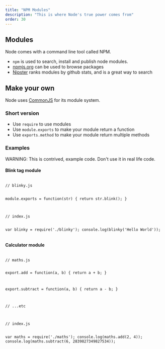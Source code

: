 ```yaml
---
title: "NPM Modules"
description: "This is where Node's true power comes from"
order: 30
---
```


## Modules

Node comes with a command line tool called NPM.

- `npm` is used to search, install and publish node modules.
- [npmjs.org](https://www.npmjs.org/) can be used to browse packages
- [Nipster](http://eirikb.github.io/nipster) ranks modules by github stats, and is a great way to search

## Make your own

Node uses [CommonJS](http://wiki.commonjs.org/wiki/Modules/1.1) for its module system.

### Short version

- Use `require` to use modules
- Use `module.exports` to make your module return a function
- Use `exports.method` to make your module return multiple methods

### Examples

WARNING: This is contrived, example code. Don't use it in real life code.

#### Blink tag module

<div>
<pre><code class="lang-javascript">
// blinky.js

module.exports = function(str) {
  return str.blink();
}
</code></pre>
</div>

<div>
<pre><code class="lang-javascript">
// index.js

var blinky = require('./blinky');
console.log(blinky('Hello World'));
</code></pre>
</div>

#### Calculator module

<div>
<pre><code class="lang-javascript">
// maths.js

export.add = function(a, b) {
  return a + b;
}

export.subtract = function(a, b) {
  return a - b;
}

// ...etc
</code></pre>
</div>

<div>
<pre><code class="lang-javascript">
// index.js

var maths = require('./maths');
console.log(maths.add(2, 4));
console.log(maths.subtract(6, 2839827349827534));
</code></pre>
</div>